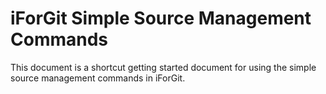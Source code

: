 # iForGit Simple Source Management Commands
This document is a shortcut getting started document for using the simple source management commands in iForGit.


